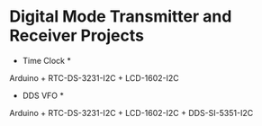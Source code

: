 # Digital Mode Transmitter and Receiver Projects

* Time Clock *

Arduino + RTC-DS-3231-I2C + LCD-1602-I2C

* DDS VFO *

Arduino + RTC-DS-3231-I2C + LCD-1602-I2C + DDS-SI-5351-I2C
